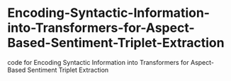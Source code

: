 # Encoding-Syntactic-Information-into-Transformers-for-Aspect-Based-Sentiment-Triplet-Extraction
code for Encoding Syntactic Information into Transformers for Aspect-Based Sentiment Triplet Extraction
